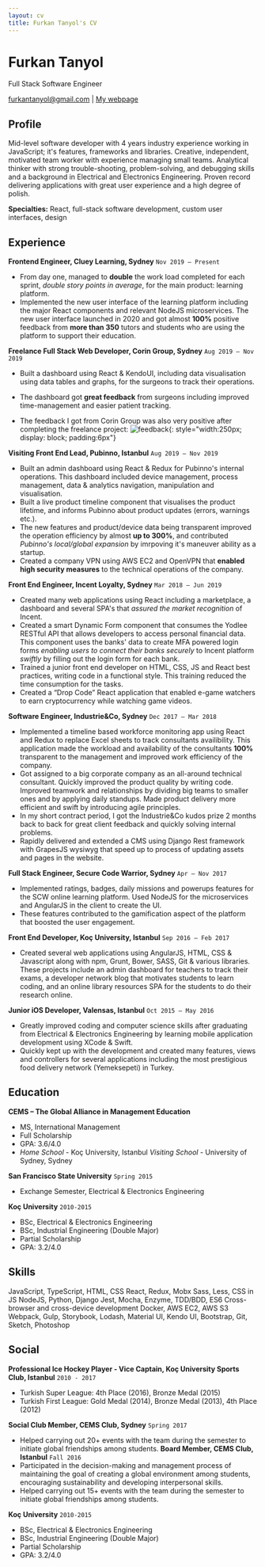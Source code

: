 ```yaml
---
layout: cv
title: Furkan Tanyol's CV
---
```


# Furkan Tanyol

Full Stack Software Engineer

<div id="webaddress">
<a href="mailto:furkantanyol@gmail.com">furkantanyol@gmail.com</a>
| <a href="https://spaceocean.co">My webpage</a>
</div>

## Profile

Mid-level software developer with 4 years industry experience working in JavaScript; it's features, frameworks and libraries. Creative, independent, motivated team worker with experience managing small teams. Analytical thinker with strong trouble-shooting, problem-solving, and debugging skills and a background in Electrical and Electronics Engineering. Proven record delivering applications with great user experience and a high degree of polish.

**Specialties:** React, full-stack software development, custom user interfaces, design

## Experience

**Frontend Engineer, Cluey Learning, Sydney** `Nov 2019 – Present`

- From day one, managed to **double** the work load completed for each sprint, _double story points in average_, for the main product: learning platform.
- Implemented the new user interface of the learning platform including the major React components and relevant NodeJS microservices. The new user interface launched in 2020 and got almost **100%** positive feedback from **more than 350** tutors and students who are using the platform to support their education.

**Freelance Full Stack Web Developer, Corin Group, Sydney** `Aug 2019 – Nov 2019`

- Built a dashboard using React & KendoUI, including data visualisation using data tables and graphs, for the surgeons to track their operations.

- The dashboard got **great feedback** from surgeons including improved time-management and easier patient tracking.

- The feedback I got from Corin Group was also very positive after completing the freelance project:
  ![feedback](https://ftanyol.s3-ap-southeast-2.amazonaws.com/images/corin-feedback.png){: style="width:250px; display: block; padding:6px"}

**Visiting Front End Lead, Pubinno, Istanbul** `Aug 2019 – Nov 2019`

- Built an admin dashboard using React & Redux for Pubinno's internal operations. This dashboard included device management, process management, data & analytics navigation, manipulation and visualisation.
- Built a live product timeline component that visualises the product lifetime, and informs Pubinno about product updates (errors, warnings etc.).
- The new features and product/device data being transparent improved the operation efficiency by almost **up to 300%**, and contributed _Pubinno's local/global expansion_ by imrpoving it's maneuver ability as a startup.
- Created a company VPN using AWS EC2 and OpenVPN that **enabled high security measures** to the technical operations of the company.

**Front End Engineer, Incent Loyalty, Sydney** `Mar 2018 – Jun 2019`

- Created many web applications using React including a marketplace, a dashboard and several SPA's that _assured the market recognition_ of Incent.
- Created a smart Dynamic Form component that consumes the Yodlee RESTful API that allows developers to access personal financial data. This component uses the banks' data to create MFA powered login forms _enabling users to connect their banks securely_ to Incent platform _swiftly_ by filling out the login form for each bank.
- Trained a junior front end developer on HTML, CSS, JS and React best practices, writing code in a functional style. This training reduced the time consumption for the tasks.
- Created a “Drop Code” React application that enabled e-game watchers to earn cryptocurrency while watching game videos.

**Software Engineer, Industrie&Co, Sydney** `Dec 2017 – Mar 2018`

- Implemented a timeline based workforce monitoring app using React and Redux to replace Excel sheets to track consultants availibility. This application made the workload and availability of the consultants **100%** transparent to the management and improved work efficiency of the company.
- Got assigned to a big corporate company as an all-around technical consultant. Quickly improved the product quality by writing code. Improved teamwork and relationships by dividing big teams to smaller ones and by applying daily standups. Made product delivery more efficient and swift by introducing agile principles.
- In my short contract period, I got the Industrie&Co kudos prize 2 months back to back for great client feedback and quickly solving internal problems.
- Rapidly delivered and extended a CMS using Django Rest framework with GrapesJS wysiwyg that speed up to process of updating assets and pages in the website.

**Full Stack Engineer, Secure Code Warrior, Sydney** `Apr – Nov 2017`

- Implemented ratings, badges, daily missions and powerups features for the SCW online learning platform. Used NodeJS for the microservices and AngularJS in the client to create the UI.
- These features contributed to the gamification aspect of the platform that boosted the user engagement.

**Front End Developer, Koç University, Istanbul** `Sep 2016 – Feb 2017`

- Created several web applications using AngularJS, HTML, CSS & Javascript along with npm, Grunt, Bower, SASS, Git & various libraries. These projects include an admin dashboard for teachers to track their exams, a developer network blog that motivates students to learn coding, and an online library resources SPA for the students to do their research online.

**Junior iOS Developer, Valensas, Istanbul** `Oct 2015 – May 2016`

- Greatly improved coding and computer science skills after graduating from Electrical & Electronics Engineering by learning mobile application development using XCode & Swift.
- Quickly kept up with the development and created many features, views and controllers for several applications including the most prestigious food delivery network (Yemeksepeti) in Turkey.

## Education

**CEMS – The Global Alliance in Management Education**

- MS, International Management
- Full Scholarship
- GPA: 3.6/4.0
- _Home School_ - Koç University, Istanbul
  _Visiting School_ - University of Sydney, Sydney

**San Francisco State University** `Spring 2015`

- Exchange Semester, Electrical & Electronics Engineering

**Koç University** `2010-2015`

- BSc, Electrical & Electronics Engineering
- BSc, Industrial Engineering (Double Major)
- Partial Scholarship
- GPA: 3.2/4.0

## Skills

JavaScript, TypeScript, HTML, CSS
React, Redux, Mobx
Sass, Less, CSS in JS
NodeJS, Python, Django
Jest, Mocha, Enzyme, TDD/BDD, ES6
Cross-browser and cross-device development
Docker, AWS EC2, AWS S3
Webpack, Gulp, Storybook, Lodash, Material UI, Kendo UI, Bootstrap,
Git, Sketch, Photoshop

## Social

**Professional Ice Hockey Player - Vice Captain, Koç University Sports Club, Istanbul** `2010 - 2017`

- Turkish Super League: 4th Place (2016), Bronze Medal (2015)
- Turkish First League: Gold Medal (2014), Bronze Medal (2013), 4th Place (2012)

**Social Club Member, CEMS Club, Sydney** `Spring 2017`

- Helped carrying out 20+ events with the team during the semester to initiate global friendships among students.
  **Board Member, CEMS Club, Istanbul** `Fall 2016`
- Participated in the decision-making and management process of maintaining the goal of creating a global environment among students, encouraging sustainability and developing interpersonal skills.
- Helped carrying out 15+ events with the team during the semester to initiate global friendships among students.

**Koç University** `2010-2015`

- BSc, Electrical & Electronics Engineering
- BSc, Industrial Engineering (Double Major)
- Partial Scholarship
- GPA: 3.2/4.0

<!-- ### Footer

Last updated: May 2013 -->
